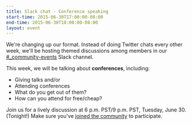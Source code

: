 ```yaml
---
title: Slack chat - Conference speaking
start-time: 2015-06-30T17:00:00-08:00
end-time: 2015-06-30T18:00:00-08:00
layout: event
---
```

We're changing up our format. Instead of doing Twitter chats every other week, we'll be hosting themed discussions among members in our [#_community-events](https://apprenticeship.slack.com/messages/_community-events/) Slack channel.

This week, we will be talking about **conferences**, including:

* Giving talks and/or
* Attending conferences
* What do you get out of them?
* How can you attend for free/cheap?

Join us for a lively discussion at 6 p.m. PST/9 p.m. PST, Tuesday, June 30. (Tonight!) Make sure you've [joined the community](https://zee8.typeform.com/to/b9wyG6) to participate.